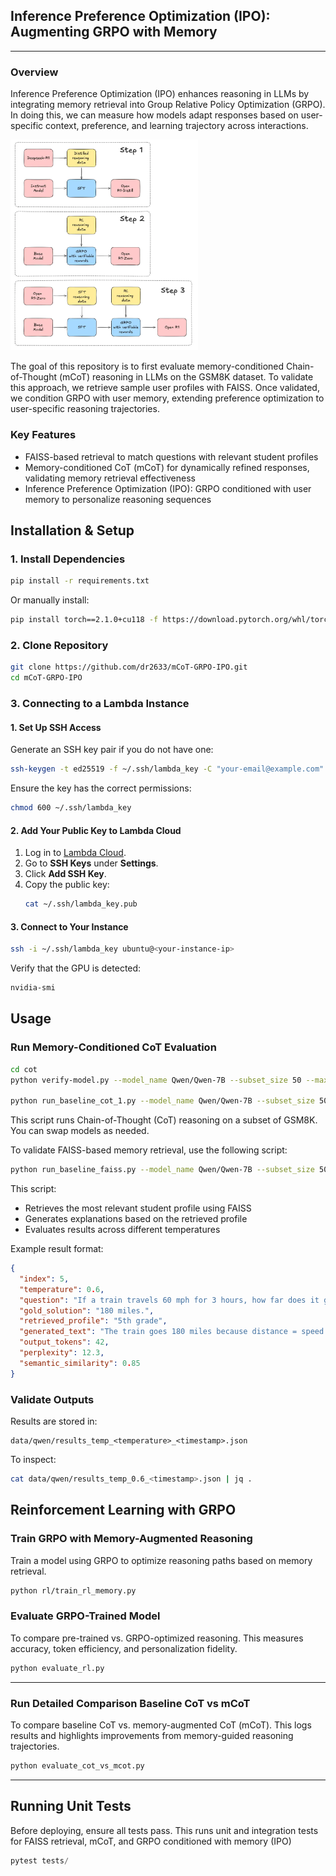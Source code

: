 ## Inference Preference Optimization (IPO): Augmenting GRPO with Memory
***

### Overview
Inference Preference Optimization (IPO) enhances reasoning in LLMs by integrating memory retrieval into Group Relative Policy Optimization (GRPO). In doing this, we can measure how models adapt responses based on user-specific context, preference, and learning trajectory across interactions.


<img src="assets/grpo.jpg" width="300">

The goal of this repository is to first evaluate memory-conditioned Chain-of-Thought (mCoT) reasoning in LLMs on the GSM8K dataset. To validate this approach, we retrieve sample user profiles with FAISS. Once validated, we condition GRPO with user memory, extending preference optimization to user-specific reasoning trajectories. 

### Key Features
- FAISS-based retrieval to match questions with relevant student profiles
- Memory-conditioned CoT (mCoT) for dynamically refined responses, validating memory retrieval effectiveness
- Inference Preference Optimization (IPO): GRPO conditioned with user memory to personalize reasoning sequences

## Installation & Setup

### 1. Install Dependencies
```bash
pip install -r requirements.txt
```
Or manually install:
```bash
pip install torch==2.1.0+cu118 -f https://download.pytorch.org/whl/torch_stable.html transformers datasets faiss-cpu sentence-transformers matplotlib seaborn pandas spacy einops transformers_stream_generator trl tiktoken tf-keras numpy==1.24.4 flash-attn
```

### 2. Clone Repository
```bash
git clone https://github.com/dr2633/mCoT-GRPO-IPO.git
cd mCoT-GRPO-IPO
```

### 3. Connecting to a Lambda Instance

#### **1. Set Up SSH Access**
Generate an SSH key pair if you do not have one:
```bash
ssh-keygen -t ed25519 -f ~/.ssh/lambda_key -C "your-email@example.com"
```
Ensure the key has the correct permissions:
```bash
chmod 600 ~/.ssh/lambda_key
```

#### **2. Add Your Public Key to Lambda Cloud**
1. Log in to [Lambda Cloud](https://lambdalabs.com/cloud).
2. Go to **SSH Keys** under **Settings**.
3. Click **Add SSH Key**.
4. Copy the public key:
   ```bash
   cat ~/.ssh/lambda_key.pub
   ```

#### **3. Connect to Your Instance**
```bash
ssh -i ~/.ssh/lambda_key ubuntu@<your-instance-ip>
```

Verify that the GPU is detected:
```bash
nvidia-smi
```

## Usage

### Run Memory-Conditioned CoT Evaluation
```bash
cd cot 
python verify-model.py --model_name Qwen/Qwen-7B --subset_size 50 --max_new_tokens 256 --device cuda

python run_baseline_cot_1.py --model_name Qwen/Qwen-7B --subset_size 50 --max_new_tokens 256 --device cuda
```

This script runs Chain-of-Thought (CoT) reasoning on a subset of GSM8K. You can swap models as needed.


To validate FAISS-based memory retrieval, use the following script:

```bash
python run_baseline_faiss.py --model_name Qwen/Qwen-7B --subset_size 50 --max_new_tokens 256 --device cuda
```

This script:
- Retrieves the most relevant student profile using FAISS
- Generates explanations based on the retrieved profile
- Evaluates results across different temperatures

Example result format:
```json
{
  "index": 5,
  "temperature": 0.6,
  "question": "If a train travels 60 mph for 3 hours, how far does it go?",
  "gold_solution": "180 miles.",
  "retrieved_profile": "5th grade",
  "generated_text": "The train goes 180 miles because distance = speed × time.",
  "output_tokens": 42,
  "perplexity": 12.3,
  "semantic_similarity": 0.85
}
```


### Validate Outputs
Results are stored in:
```
data/qwen/results_temp_<temperature>_<timestamp>.json
```
To inspect:
```bash
cat data/qwen/results_temp_0.6_<timestamp>.json | jq .
```

## Reinforcement Learning with GRPO

### Train GRPO with Memory-Augmented Reasoning
Train a model using GRPO to optimize reasoning paths based on memory retrieval.
```bash
python rl/train_rl_memory.py
```


### Evaluate GRPO-Trained Model
To compare pre-trained vs. GRPO-optimized reasoning. This measures accuracy, token efficiency, and personalization fidelity.

```python
python evaluate_rl.py
```

---

### Run Detailed Comparison Baseline CoT vs mCoT
To compare baseline CoT vs. memory-augmented CoT (mCoT). This logs results and highlights improvements from memory-guided reasoning trajectories.

```python
python evaluate_cot_vs_mcot.py
  ```

---

## Running Unit Tests
Before deploying, ensure all tests pass. This runs unit and integration tests for FAISS retrieval, mCoT, and GRPO conditioned with memory (IPO)

```python
pytest tests/
  ```

